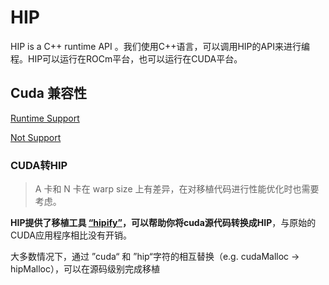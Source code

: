 # HIP

HIP is a C++ runtime API 。我们使用C++语言，可以调用HIP的API来进行编程。HIP可以运行在ROCm平台，也可以运行在CUDA平台。



## Cuda 兼容性

[Runtime Support](https://github.com/ROCm-Developer-Tools/HIP/blob/develop/docs/markdown/CUDA_Runtime_API_functions_supported_by_HIP.md)

[Not Support](https://github.com/ROCm-Developer-Tools/HIP/blob/develop/docs/markdown/hip_faq.md#what-is-not-supported)

### CUDA转HIP

> A 卡和 N 卡在 warp size 上有差异，在对移植代码进行性能优化时也需要考虑。

**HIP提供了移植工具 [“hipify”](https://github.com/ROCm-Developer-Tools/HIPIFY)，可以帮助你将cuda源代码转换成HIP**，与原始的CUDA应用程序相比没有开销。

大多数情况下，通过 ”cuda“ 和 ”hip“字符的相互替换（e.g. cudaMalloc -> hipMalloc），可以在源码级别完成移植

